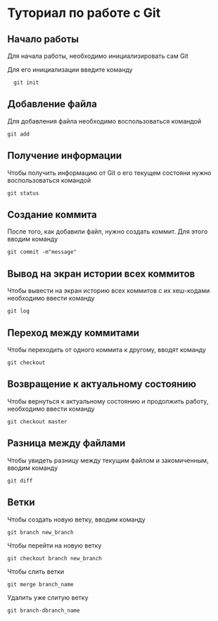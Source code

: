 # Туториал по работе с Git

## Начало работы

Для начала работы, необходимо инициализировать сам Git

Для его инициализации введите команду 

```
  git init
```

## Добавление файла

Для добавления файла необходимо воспользоваться командой

```
git add
```

## Получение информации

Чтобы получить информацию от Git о его текущем состояни нужно воспользоваться командой

```
git status
```

## Создание коммита

После того, как добавили файл, нужно создать коммит. Для этого вводим команду

```
git commit -m"message"
```

## Вывод на экран истории всех коммитов

Чтобы вывести на экран историю всех коммитов с их хеш-кодами необходимо ввести команду

```
git log
```

## Переход между коммитами

Чтобы переходить от одного коммита к другому, вводят команду

```
git checkout
```

## Возвращение к актуальному состоянию

Чтобы вернуться к актуальному состоянию и продолжить работу, необходимо ввести команду


```
git checkout master
```

## Разница между файлами

Чтобы увидеть разницу между текущим файлом и закомиченным, вводим команду


```
git diff
```

## Ветки

Чтобы создать новую ветку, вводим команду


```
git branch new_branch
```


Чтобы перейти на новую ветку


```
git checkout branch new_branch
```

Чтобы слить ветки

```
git merge branch_name
```

Удалить уже слитую ветку

```
git branch-dbranch_name
```








